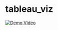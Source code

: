 # tableau_viz

[![Demo Video](https://i.vimeocdn.com/video/1036047755.jpg)](https://vimeo.com/1036047755?share=copy)

